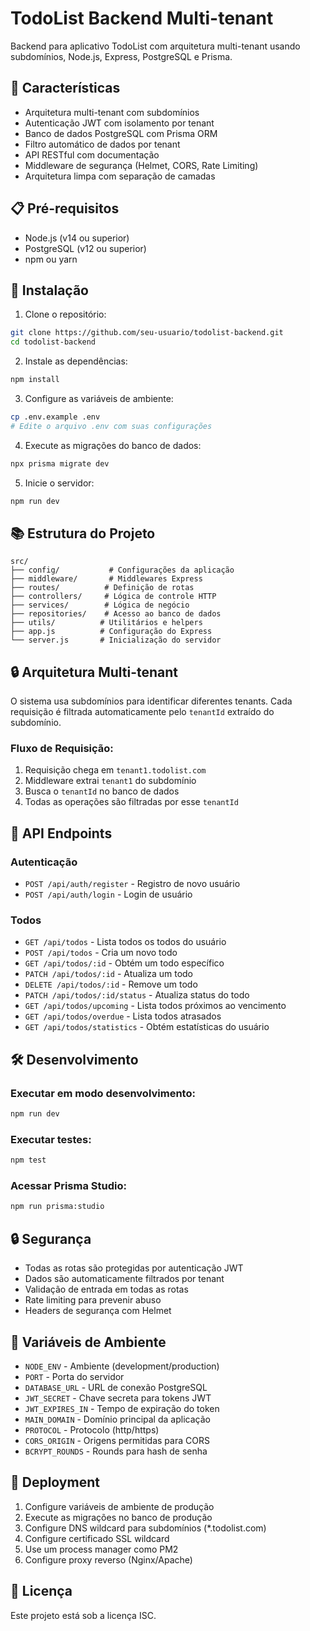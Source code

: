 # TodoList Backend Multi-tenant

Backend para aplicativo TodoList com arquitetura multi-tenant usando subdomínios, Node.js, Express, PostgreSQL e Prisma.

## 🚀 Características

- Arquitetura multi-tenant com subdomínios
- Autenticação JWT com isolamento por tenant
- Banco de dados PostgreSQL com Prisma ORM
- Filtro automático de dados por tenant
- API RESTful com documentação
- Middleware de segurança (Helmet, CORS, Rate Limiting)
- Arquitetura limpa com separação de camadas

## 📋 Pré-requisitos

- Node.js (v14 ou superior)
- PostgreSQL (v12 ou superior)
- npm ou yarn

## 🔧 Instalação

1. Clone o repositório:
```bash
git clone https://github.com/seu-usuario/todolist-backend.git
cd todolist-backend
```

2. Instale as dependências:
```bash
npm install
```

3. Configure as variáveis de ambiente:
```bash
cp .env.example .env
# Edite o arquivo .env com suas configurações
```

4. Execute as migrações do banco de dados:
```bash
npx prisma migrate dev
```

5. Inicie o servidor:
```bash
npm run dev
```

## 📚 Estrutura do Projeto

```
src/
├── config/           # Configurações da aplicação
├── middleware/       # Middlewares Express
├── routes/          # Definição de rotas
├── controllers/     # Lógica de controle HTTP
├── services/        # Lógica de negócio
├── repositories/    # Acesso ao banco de dados
├── utils/          # Utilitários e helpers
├── app.js          # Configuração do Express
└── server.js       # Inicialização do servidor
```

## 🔒 Arquitetura Multi-tenant

O sistema usa subdomínios para identificar diferentes tenants. Cada requisição é filtrada automaticamente pelo `tenantId` extraído do subdomínio.

### Fluxo de Requisição:
1. Requisição chega em `tenant1.todolist.com`
2. Middleware extrai `tenant1` do subdomínio
3. Busca o `tenantId` no banco de dados
4. Todas as operações são filtradas por esse `tenantId`

## 📡 API Endpoints

### Autenticação
- `POST /api/auth/register` - Registro de novo usuário
- `POST /api/auth/login` - Login de usuário

### Todos
- `GET /api/todos` - Lista todos os todos do usuário
- `POST /api/todos` - Cria um novo todo
- `GET /api/todos/:id` - Obtém um todo específico
- `PATCH /api/todos/:id` - Atualiza um todo
- `DELETE /api/todos/:id` - Remove um todo
- `PATCH /api/todos/:id/status` - Atualiza status do todo
- `GET /api/todos/upcoming` - Lista todos próximos ao vencimento
- `GET /api/todos/overdue` - Lista todos atrasados
- `GET /api/todos/statistics` - Obtém estatísticas do usuário

## 🛠️ Desenvolvimento

### Executar em modo desenvolvimento:
```bash
npm run dev
```

### Executar testes:
```bash
npm test
```

### Acessar Prisma Studio:
```bash
npm run prisma:studio
```

## 🔒 Segurança

- Todas as rotas são protegidas por autenticação JWT
- Dados são automaticamente filtrados por tenant
- Validação de entrada em todas as rotas
- Rate limiting para prevenir abuso
- Headers de segurança com Helmet

## 📝 Variáveis de Ambiente

- `NODE_ENV` - Ambiente (development/production)
- `PORT` - Porta do servidor
- `DATABASE_URL` - URL de conexão PostgreSQL
- `JWT_SECRET` - Chave secreta para tokens JWT
- `JWT_EXPIRES_IN` - Tempo de expiração do token
- `MAIN_DOMAIN` - Domínio principal da aplicação
- `PROTOCOL` - Protocolo (http/https)
- `CORS_ORIGIN` - Origens permitidas para CORS
- `BCRYPT_ROUNDS` - Rounds para hash de senha

## 🚀 Deployment

1. Configure variáveis de ambiente de produção
2. Execute as migrações no banco de produção
3. Configure DNS wildcard para subdomínios (*.todolist.com)
4. Configure certificado SSL wildcard
5. Use um process manager como PM2
6. Configure proxy reverso (Nginx/Apache)

## 📄 Licença

Este projeto está sob a licença ISC.